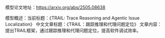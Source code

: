 模型论文地址：https://arxiv.org/abs/2505.08638

模型概述：当前标题：《TRAIL: Trace Reasoning and Agentic Issue Localization》
中文文章标题：《TRAIL：跟踪推理和代理问题定位》
文章内容：提出TRAIL框架，通过跟踪推理和代理问题定位，提高软件调试效率。
